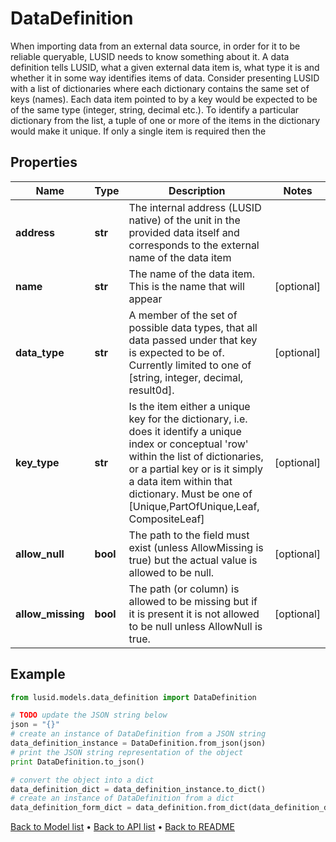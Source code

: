 # DataDefinition

When importing data from an external data source, in order for it to be reliable queryable, LUSID needs to know something about it.  A data definition tells LUSID, what a given external data item is, what type it is and whether it in some way identifies items of data.  Consider presenting LUSID with a list of dictionaries where each dictionary contains the same set of keys (names). Each data item pointed to by  a key would be expected to be of the same type (integer, string, decimal etc.). To identify a particular dictionary from the list, a tuple of  one or more of the items in the dictionary would make it unique. If only a single item is required then the

## Properties
Name | Type | Description | Notes
------------ | ------------- | ------------- | -------------
**address** | **str** | The internal address (LUSID native) of the unit in the provided data itself and corresponds to the external name of the data item | 
**name** | **str** | The name of the data item. This is the name that will appear | [optional] 
**data_type** | **str** | A member of the set of possible data types, that all data passed under that key is expected to be of.  Currently limited to one of [string, integer, decimal, result0d]. | [optional] 
**key_type** | **str** | Is the item either a unique key for the dictionary, i.e. does it identify a unique index or conceptual &#39;row&#39; within the list of dictionaries,  or a partial key or is it simply a data item within that dictionary. Must be one of [Unique,PartOfUnique,Leaf, CompositeLeaf] | [optional] 
**allow_null** | **bool** | The path to the field must exist (unless AllowMissing is true) but the actual value is allowed to be null. | [optional] 
**allow_missing** | **bool** | The path (or column) is allowed to be missing but if it is present it is not allowed to be null unless AllowNull is true. | [optional] 

## Example

```python
from lusid.models.data_definition import DataDefinition

# TODO update the JSON string below
json = "{}"
# create an instance of DataDefinition from a JSON string
data_definition_instance = DataDefinition.from_json(json)
# print the JSON string representation of the object
print DataDefinition.to_json()

# convert the object into a dict
data_definition_dict = data_definition_instance.to_dict()
# create an instance of DataDefinition from a dict
data_definition_form_dict = data_definition.from_dict(data_definition_dict)
```
[Back to Model list](../README.md#documentation-for-models) &#8226; [Back to API list](../README.md#documentation-for-api-endpoints) &#8226; [Back to README](../README.md)


